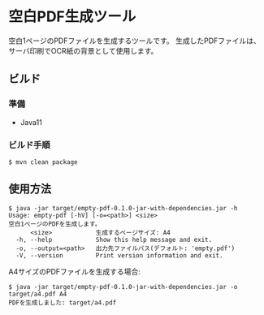 空白PDF生成ツール
=================

空白1ページのPDFファイルを生成するツールです。
生成したPDFファイルは、サーバ印刷でOCR紙の背景として使用します。

ビルド
------

### 準備

- Java11

### ビルド手順

```
$ mvn clean package
```

使用方法
--------

```
$ java -jar target/empty-pdf-0.1.0-jar-with-dependencies.jar -h
Usage: empty-pdf [-hV] [-o=<path>] <size>
空白1ページのPDFを生成します。
      <size>            生成するページサイズ: A4
  -h, --help            Show this help message and exit.
  -o, --output=<path>   出力先ファイルパス(デフォルト: 'empty.pdf')
  -V, --version         Print version information and exit.
```

A4サイズのPDFファイルを生成する場合:

```
$ java -jar target/empty-pdf-0.1.0-jar-with-dependencies.jar -o target/a4.pdf A4
PDFを生成しました: target/a4.pdf
```
